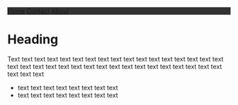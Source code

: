 <div style="color:blue; background-color:#333;">
  <a href="#home">Home</a>
  <a href="#contact">Contact</a>
  <a href="#about">About</a>
</div>

# Heading
Text text text text text text text text text text text text text text text text text text text text text text text text text text text text text text text text text text text text text

* text text text text text text text text
* text text text text text text text text
 
